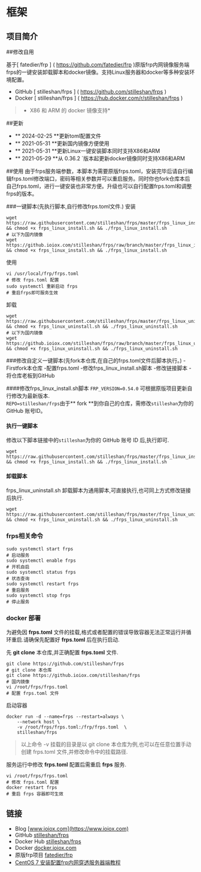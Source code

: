 # 框架
## 项目简介
##修改自用

基于[ fatedier/frp ] ( https://github.com/fatedier/frp )原版frp内网镜像服务端frps的一键安装卸载脚本和docker镜像。支持Linux服务器和docker等多种安装环境配置。

- GitHub [ stilleshan/frps ] ( https://github.com/stilleshan/frps )
- Docker [ stilleshan/frps ] ( https://hub.docker.com/r/stilleshan/frps )
>   * X86 和 ARM 的 docker 镜像支持*

##更新
-  ** 2024-02-25 **更新toml配置文件
-  ** 2021-05-31 **更新国内镜像方便使用
-   ** 2021-05-31 **更新Linux一键安装脚本同时支持X86和ARM
-    ** 2021-05-29 **从 0.36.2 `版本起更新docker镜像同时支持X86和ARM

##使用
由于frps服务端参数，本脚本为需要原版frps.toml，安装完毕后请自行编辑frps.toml修改端口，密码等相关参数并可以重启服务。同时你也fork仓库本后自己frps.toml，进行一键安装也非常方便。升级也可以自行配置frps.toml和调整frps的版本。

###一键脚本(先执行脚本,自行修改frps.toml文件.)
安装
````外壳
wget https://raw.githubusercontent.com/stilleshan/frps/master/frps_linux_install.sh && chmod +x frps_linux_install.sh && ./frps_linux_install.sh
# 以下为国内镜像
wget https://github.ioiox.com/stilleshan/frps/raw/branch/master/frps_linux_install.sh && chmod +x frps_linux_install.sh && ./frps_linux_install.sh
````

使用
````外壳
vi /usr/local/frp/frps.toml
# 修改 frps.toml 配置
sudo systemctl 重新启动 frps
# 重启frps即可服务生效
````

卸载
````外壳
wget https://raw.githubusercontent.com/stilleshan/frps/master/frps_linux_uninstall.sh && chmod +x frps_linux_uninstall.sh && ./frps_linux_uninstall.sh
# 以下为国内镜像
wget https://github.ioiox.com/stilleshan/frps/raw/branch/master/frps_linux_uninstall.sh && chmod +x frps_linux_uninstall.sh && ./frps_linux_uninstall.sh
````

###修改自定义一键脚本(先fork本仓库,在自己的frps.toml文件后脚本执行。)
-Firstfork本仓库
-配置frps.toml
-修改frps_linux_install.sh脚本
-修改链接脚本
-将仓库老板到GitHub

####修改frps_linux_install.sh脚本
`FRP_VERSION=0.54.0` 可根据原版项目更新自行修改为最新版本.  
` REPO=stilleshan/frps `由于** fork **到你自己的仓库，需修改` stilleshan `为你的 GitHub 账号ID。

#### 执行一键脚本
修改以下脚本链接中的`stilleshan`为你的 GitHub 账号 ID 后,执行即可.
```shell
wget https://raw.githubusercontent.com/stilleshan/frps/master/frps_linux_install.sh && chmod +x frps_linux_install.sh && ./frps_linux_install.sh
```
#### 卸载脚本
frps_linux_uninstall.sh 卸载脚本为通用脚本,可直接执行,也可同上方式修改链接后执行.
```shell
wget https://raw.githubusercontent.com/stilleshan/frps/master/frps_linux_uninstall.sh && chmod +x frps_linux_uninstall.sh && ./frps_linux_uninstall.sh
```

### frps相关命令
```shell
sudo systemctl start frps
# 启动服务 
sudo systemctl enable frps
# 开机自启
sudo systemctl status frps
# 状态查询
sudo systemctl restart frps
# 重启服务
sudo systemctl stop frps
# 停止服务
```

### docker 部署
为避免因 **frps.toml** 文件的挂载,格式或者配置的错误导致容器无法正常运行并循环重启.请确保先配置好 **frps.toml** 后在执行启动.

先 **git clone** 本仓库,并正确配置 **frps.toml** 文件.
```shell
git clone https://github.com/stilleshan/frps
# git clone 本仓库
git clone https://github.ioiox.com/stilleshan/frps
# 国内镜像
vi /root/frps/frps.toml
# 配置 frps.toml 文件
```
启动容器
```shell
docker run -d --name=frps --restart=always \
    --network host \
    -v /root/frps/frps.toml:/frp/frps.toml  \
    stilleshan/frps
```
> 以上命令 -v 挂载的目录是以 git clone 本仓库为例,也可以在任意位置手动创建 frps.toml 文件,并修改命令中的挂载路径.

服务运行中修改 **frps.toml** 配置后需重启 **frps** 服务.
```shell
vi /root/frps/frps.toml
# 修改 frps.toml 配置
docker restart frps
# 重启 frps 容器即可生效
```

## 链接
- Blog [www.ioiox.com](https://www.ioiox.com)
- GitHub [stilleshan/frps](https://github.com/stilleshan/frps)
- Docker Hub [stilleshan/frps](https://hub.docker.com/r/stilleshan/frps)
- Docker [docker.ioiox.com](https://docker.ioiox.com)
- 原版frp项目 [fatedier/frp](https://github.com/fatedier/frp)
- [CentOS 7 安装配置frp内网穿透服务器端教程](https://www.ioiox.com/archives/5.html)

